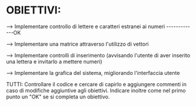 # OBIETTIVI:

--> Implementare controllo di lettere e caratteri estranei ai numeri -------------OK

--> Implementare una matrice attraverso l'utilizzo di vettori

--> Implementare controlli di inserimento (avvisando l'utente di aver inserito una lettera e invitarlo a mettere numeri)

--> Implementare la grafica del sistema, migliorando l'interfaccia utente


TUTTI:  Controllare il codice e cercare di capirlo e aggiungere commenti in caso di modifiche aggiuntive agli obiettivi.
        Indicare inoltre come nel primo punto un "OK" se si completa un obiettivo.
